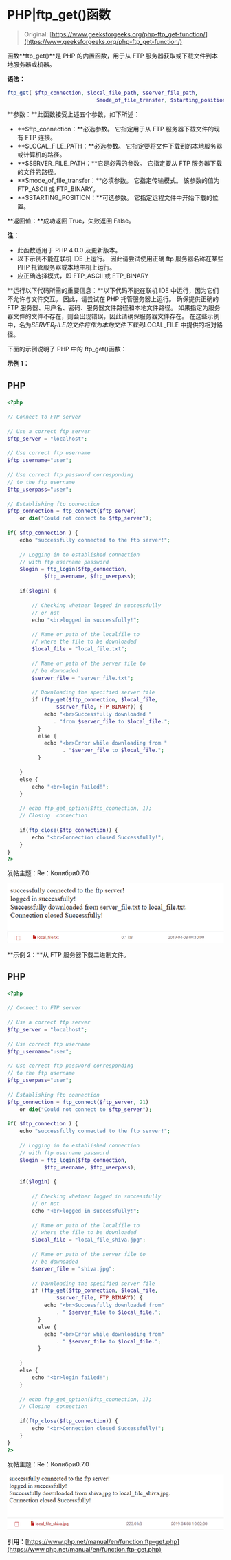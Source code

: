 # PHP|ftp_get()函数

> Original: [https://www.geeksforgeeks.org/php-ftp_get-function/](https://www.geeksforgeeks.org/php-ftp_get-function/)

函数**ftp_get()**是 PHP 的内置函数，用于从 FTP 服务器获取或下载文件到本地服务器或机器。

**语法：**

```php
ftp_get( $ftp_connection, $local_file_path, $server_file_path,
                             $mode_of_file_transfer, $starting_position );
```

**参数：**此函数接受上述五个参数，如下所述：

*   **$ftp_connection：**必选参数。 它指定用于从 FTP 服务器下载文件的现有 FTP 连接。
*   **$LOCAL_FILE_PATH：**必选参数。 它指定要将文件下载到的本地服务器或计算机的路径。
*   **$SERVER_FILE_PATH：**它是必需的参数。 它指定要从 FTP 服务器下载的文件的路径。
*   **$mode_of_file_transfer：**必填参数。 它指定传输模式。 该参数的值为 FTP_ASCII 或 FTP_BINARY。
*   **$STARTING_POSITION：**可选参数。 它指定远程文件中开始下载的位置。

**返回值：**成功返回 True，失败返回 False。

**注：**

*   此函数适用于 PHP 4.0.0 及更新版本。
*   以下示例不能在联机 IDE 上运行。 因此请尝试使用正确 ftp 服务器名称在某些 PHP 托管服务器或本地主机上运行。
*   应正确选择模式，即 FTP_ASCII 或 FTP_BINARY

**运行以下代码所需的重要信息：**以下代码不能在联机 IDE 中运行，因为它们不允许与文件交互。 因此，请尝试在 PHP 托管服务器上运行。 确保提供正确的 FTP 服务器、用户名、密码、服务器文件路径和本地文件路径。 如果指定为服务器文件的文件不存在，则会出现错误，因此请确保服务器文件存在。 在这些示例中，名为$SERVER_FILE 的文件将作为本地文件下载到$LOCAL_FILE 中提供的相对路径。

下面的示例说明了 PHP 中的 ftp_get()函数：

**示例 1：**

## PHP

```php
<?php

// Connect to FTP server

// Use a correct ftp server
$ftp_server = "localhost";

// Use correct ftp username
$ftp_username="user";

// Use correct ftp password corresponding
// to the ftp username
$ftp_userpass="user";

// Establishing ftp connection
$ftp_connection = ftp_connect($ftp_server)
    or die("Could not connect to $ftp_server");

if( $ftp_connection ) {
    echo "successfully connected to the ftp server!";

    // Logging in to established connection
    // with ftp username password
    $login = ftp_login($ftp_connection,
            $ftp_username, $ftp_userpass);

    if($login) {

        // Checking whether logged in successfully
        // or not
        echo "<br>logged in successfully!";

        // Name or path of the localfile to
        // where the file to be downloaded
        $local_file = "local_file.txt";

        // Name or path of the server file to
        // be downoaded
        $server_file = "server_file.txt";

        // Downloading the specified server file
        if (ftp_get($ftp_connection, $local_file,
                $server_file, FTP_BINARY)) {
            echo "<br>Successfully downloaded "
               . "from $server_file to $local_file.";
          }
          else {
            echo "<br>Error while downloading from "
                  . "$server_file to $local_file.";
          }

    }
    else {
        echo "<br>login failed!";
    }

    // echo ftp_get_option($ftp_connection, 1);
    // Closing  connection

    if(ftp_close($ftp_connection)) {
        echo "<br>Connection closed Successfully!";
    }
}
?>
```

发帖主题：Re：Колибри0.7.0

![](img/7340d14197cb0d66b2a21770417c26fb.png)![](img/e747e62ff01145a2c94b03dff4d70554.png)

**示例 2：**从 FTP 服务器下载二进制文件。

## PHP

```php
<?php

// Connect to FTP server

// Use a correct ftp server
$ftp_server = "localhost";

// Use correct ftp username
$ftp_username="user";

// Use correct ftp password corresponding
// to the ftp username
$ftp_userpass="user";

// Establishing ftp connection
$ftp_connection = ftp_connect($ftp_server, 21)
    or die("Could not connect to $ftp_server");

if( $ftp_connection ) {
    echo "successfully connected to the ftp server!";

    // Logging in to established connection
    // with ftp username password
    $login = ftp_login($ftp_connection,
            $ftp_username, $ftp_userpass);

    if($login) {

        // Checking whether logged in successfully
        // or not
        echo "<br>logged in successfully!";

        // Name or path of the localfile to
        // where the file to be downloaded
        $local_file = "local_file_shiva.jpg";

        // Name or path of the server file to
        // be downoaded
        $server_file = "shiva.jpg";

        // Downloading the specified server file
        if (ftp_get($ftp_connection, $local_file,
                $server_file, FTP_BINARY)) {
            echo "<br>Successfully downloaded from"
                . " $server_file to $local_file.";
          }
          else {
            echo "<br>Error while downloading from"
                . " $server_file to $local_file.";
          }

    }
    else {
        echo "<br>login failed!";
    }

    // echo ftp_get_option($ftp_connection, 1);
    // Closing  connection

    if(ftp_close($ftp_connection)) {
        echo "<br>Connection closed Successfully!";
    }
}
?>
```

发帖主题：Re：Колибри0.7.0

![](img/704afff8759f2b6e5c10bbdb520820f8.png)![](img/6626c8d8228c1d468ab5a076396c1714.png)

**引用：**[https://www.php.net/manual/en/function.ftp-get.php](https://www.php.net/manual/en/function.ftp-get.php)